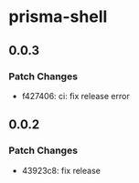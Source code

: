 # prisma-shell

## 0.0.3

### Patch Changes

- f427406: ci: fix release error

## 0.0.2

### Patch Changes

- 43923c8: fix release
